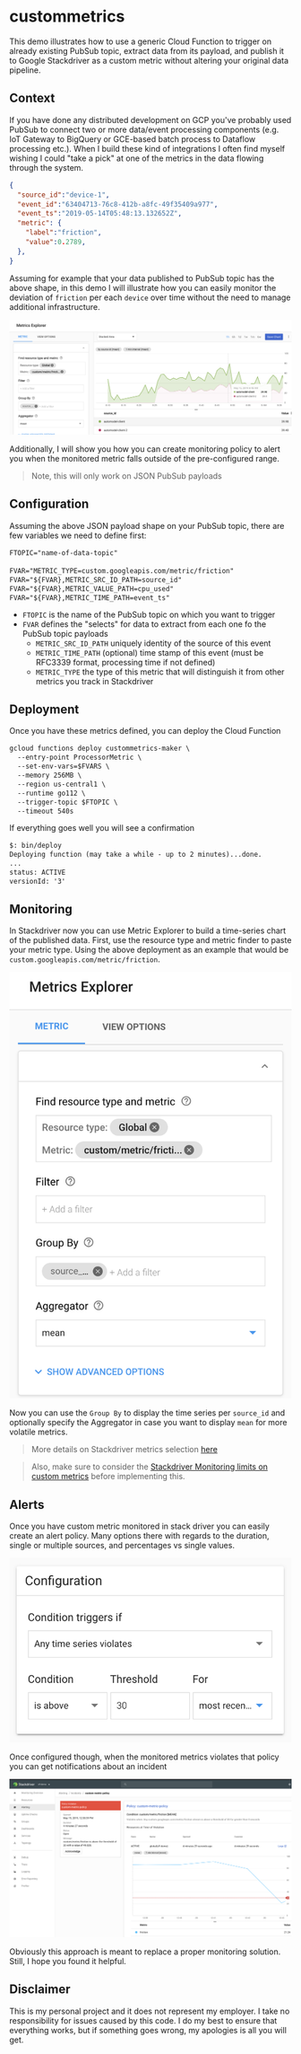 # custommetrics

This demo illustrates how to use a generic Cloud Function to trigger on already existing PubSub topic, extract data from its payload, and publish it to Google Stackdriver as a custom metric without altering your original data pipeline.

## Context

If you have done any distributed development on GCP you've probably used PubSub to connect two or more data/event processing components (e.g. IoT Gateway to BigQuery or GCE-based batch process to Dataflow processing etc.). When I build these kind of integrations I often find myself wishing I could "take a pick" at one of the metrics in the data flowing through the system.

```json
{
  "source_id":"device-1",
  "event_id":"63404713-76c8-412b-a8fc-49f35409a977",
  "event_ts":"2019-05-14T05:48:13.132652Z",
  "metric": {
    "label":"friction",
    "value":0.2789,
  },
}
```

Assuming for example that your data published to PubSub topic has the above shape, in this demo I will illustrate how you can easily monitor the deviation of `friction` per each `device` over time without the need to manage additional infrastructure.

![Chart](./img/sd.png "Stackdriver Chart")

Additionally, I will show you how you can create monitoring policy to alert you when the monitored metric falls outside of the pre-configured range.

> Note, this will only work on JSON PubSub payloads

## Configuration

Assuming the above JSON payload shape on your PubSub topic, there are few variables we need to define first:

```shell
FTOPIC="name-of-data-topic"

FVAR="METRIC_TYPE=custom.googleapis.com/metric/friction"
FVAR="${FVAR},METRIC_SRC_ID_PATH=source_id"
FVAR="${FVAR},METRIC_VALUE_PATH=cpu_used"
FVAR="${FVAR},METRIC_TIME_PATH=event_ts"
```

* `FTOPIC` is the name of the PubSub topic on which you want to trigger
* `FVAR` defines the "selects" for data to extract from each one fo the PubSub topic payloads
  * `METRIC_SRC_ID_PATH` uniquely identity of the source of this event
  * `METRIC_TIME_PATH` (optional) time stamp of this event (must be RFC3339 format, processing time if not defined)
  * `METRIC_TYPE` the type of this metric that will distinguish it from other metrics you track in Stackdriver

## Deployment

Once you have these metrics defined, you can deploy the Cloud Function

```shell
gcloud functions deploy custommetrics-maker \
  --entry-point ProcessorMetric \
  --set-env-vars=$FVARS \
  --memory 256MB \
  --region us-central1 \
  --runtime go112 \
  --trigger-topic $FTOPIC \
  --timeout 540s
```

If everything goes well you will see a confirmation

```shell
$: bin/deploy
Deploying function (may take a while - up to 2 minutes)...done.
...
status: ACTIVE
versionId: '3'
```

## Monitoring

In Stackdriver now you can use Metric Explorer to build a time-series chart of the published data. First, use the  resource type and metric finder to paste your metric type. Using the above deployment as an example that would be `custom.googleapis.com/metric/friction`.

![Metric](./img/metric.png "Stackdriver Metric")

Now you can use the `Group By` to display the time series per `source_id` and optionally specify the Aggregator in case you want to display `mean` for more volatile metrics.

> More details on Stackdriver metrics selection [here](https://cloud.google.com/monitoring/charts/metrics-selector)

> Also, make sure to consider the [Stackdriver Monitoring limits on custom metrics](https://cloud.google.com/monitoring/quotas) before implementing this.

## Alerts

Once you have custom metric monitored in stack driver you can easily create an alert policy. Many options there with regards to the duration, single or multiple sources, and percentages vs single values.

![Alert](./img/alert.png "Stackdriver Alert Policy")

Once configured though, when the monitored metrics violates that policy you can get notifications about an incident

![Alert](./img/incident.png "Stackdriver Incident")

Obviously this approach is meant to replace a proper monitoring solution. Still, I hope you found it helpful.

## Disclaimer

This is my personal project and it does not represent my employer. I take no responsibility for issues caused by this code. I do my best to ensure that everything works, but if something goes wrong, my apologies is all you will get.